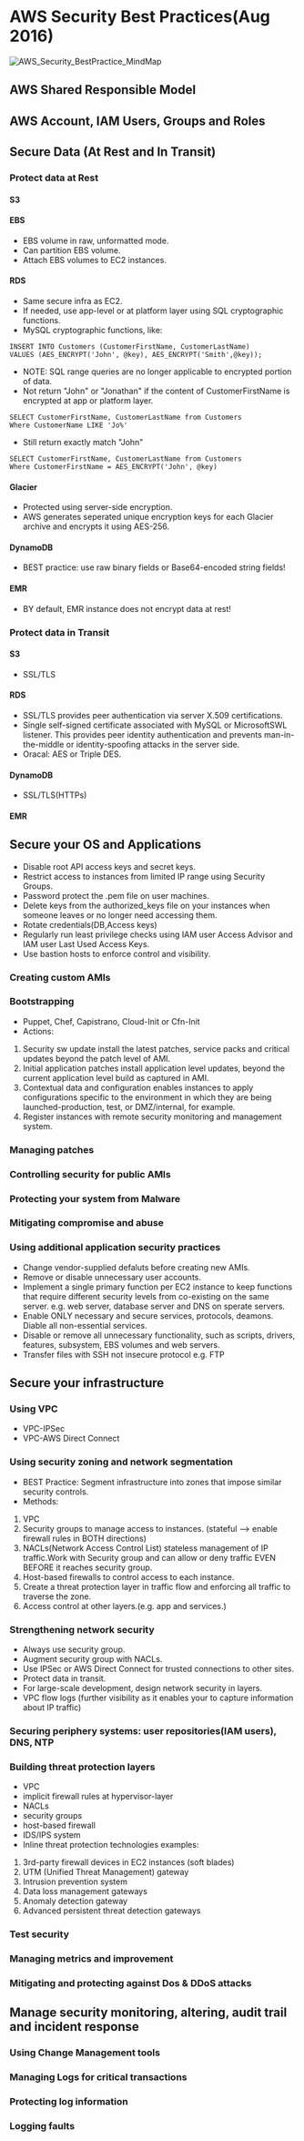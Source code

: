 # AWS Security Best Practices(Aug 2016)

![AWS_Security_BestPractice_MindMap](../master/AWS_Security_Best_Practices/pic/AWS_Security_BestPractice_MindMap.PNG)

## AWS Shared Responsible Model

## AWS Account, IAM Users, Groups and Roles

## Secure Data (At Rest and In Transit)

### Protect data at Rest
#### S3
#### EBS
* EBS volume in raw, unformatted mode.
* Can partition EBS volume.
* Attach EBS volumes to EC2 instances.

#### RDS
* Same secure infra as EC2.
* If needed, use app-level or at platform layer using SQL cryptographic functions.
* MySQL cryptographic functions, like:
```
INSERT INTO Customers (CustomerFirstName, CustomerLastName)
VALUES (AES_ENCRYPT('John', @key), AES_ENCRYPT('Smith',@key));

```
* NOTE: SQL range queries are no longer applicable to encrypted portion of data.
* Not return "John" or "Jonathan" if the content of CustomerFirstName is encrypted at app or platform layer.
```
SELECT CustomerFirstName, CustomerLastName from Customers
Where CustomerName LIKE 'Jo%'

```
* Still return exactly match "John"
```
SELECT CustomerFirstName, CustomerLastName from Customers
Where CustomerFirstName = AES_ENCRYPT('John', @key)

```
#### Glacier
* Protected using server-side encryption.
* AWS generates seperated unique encryption keys for each Glacier archive and encrypts it using AES-256.

#### DynamoDB
* BEST practice: use raw binary fields or Base64-encoded string fields!

#### EMR
* BY default, EMR instance does not encrypt data at rest!

### Protect data in Transit
#### S3
* SSL/TLS

#### RDS
* SSL/TLS provides peer authentication via server X.509 certifications.
* Single self-signed certificate associated with MySQL or MicrosoftSWL listener. This provides peer identity authentication and prevents man-in-the-middle or identity-spoofing attacks in the server side.
* Oracal: AES or Triple DES.

#### DynamoDB
* SSL/TLS(HTTPs)

#### EMR

## Secure your OS and Applications

* Disable root API access keys and secret keys.
* Restrict access to instances from limited IP range using Security Groups.
* Password protect the .pem file on user machines.
* Delete keys from the authorized_keys file on your instances when someone leaves or no longer need accessing them.
* Rotate credentials(DB,Access keys)
* Regularly run least privilege checks using IAM user Access Advisor and IAM user Last Used Access Keys.
* Use bastion hosts to enforce control and visibility.

### Creating custom AMIs

### Bootstrapping
* Puppet, Chef, Capistrano, Cloud-Init or Cfn-Init
* Actions:
1. Security sw update install the latest patches, service packs and critical updates beyond the patch level of AMI.
2. Initial application patches install application level updates, beyond the current application level build as captured in AMI.
3. Contextual data and configuration enables instances to apply configurations specific to the environment in which they are being launched-production, test, or DMZ/internal, for example.
4. Register instances with remote security monitoring and management system.

### Managing patches

### Controlling security for public AMIs

### Protecting your system from Malware

### Mitigating compromise and abuse

### Using additional application security practices
* Change vendor-supplied defaluts before creating new AMIs.
* Remove or disable unnecessary user accounts.
* Implement a single primary function per EC2 instance to keep functions that require different security levels from co-existing on the same server. e.g. web server, database server and DNS on sperate servers.
* Enable ONLY necessary and secure services, protocols, deamons. Diable all non-essential services.
* Disable or remove all unnecessary functionality, such as scripts, drivers, features, subsystem, EBS volumes and web servers.
* Transfer files with SSH not insecure protocol e.g. FTP

## Secure your infrastructure

### Using VPC
* VPC-IPSec
* VPC-AWS Direct Connect

### Using security zoning and network segmentation
* BEST Practice: Segment infrastructure into zones that impose similar security controls.
* Methods:
1. VPC
2. Security groups to manage access to instances. (stateful --> enable firewall rules in BOTH directions)
3. NACLs(Network Access Control List) stateless management of IP traffic.Work with Security group and can allow or deny traffic EVEN BEFORE it reaches security group.
4. Host-based firewalls to control access to each instance.
5. Create a threat protection layer in traffic flow and enforcing all traffic to traverse the zone.
6. Access control at other layers.(e.g. app and services.)

### Strengthening network security
* Always use security group.
* Augment security group with NACLs.
* Use IPSec or AWS Direct Connect for trusted connections to other sites.
* Protect data in transit.
* For large-scale development, design network security in layers.
* VPC flow logs (further visibility as it enables your to capture information about IP traffic)

### Securing periphery systems: user repositories(IAM users), DNS, NTP

### Building threat protection layers
* VPC
* implicit firewall rules at hypervisor-layer
* NACLs
* security groups
* host-based firewall
* IDS/IPS system
* Inline threat protection technologies examples:
1. 3rd-party firewall devices in EC2 instances (soft blades)
2. UTM (Unified Threat Management) gateway
3. Intrusion prevention system
4. Data loss management gateways
5. Anomaly detection gateway
6. Advanced persistent threat detection gateways

### Test security

### Managing metrics and improvement

### Mitigating and protecting against Dos & DDoS attacks

## Manage security monitoring, altering, audit trail and incident response

### Using Change Management tools

### Managing Logs for critical transactions

### Protecting log information

### Logging faults
